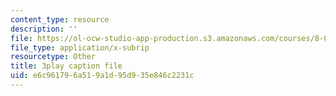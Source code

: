 ```yaml
---
content_type: resource
description: ''
file: https://ol-ocw-studio-app-production.s3.amazonaws.com/courses/8-01sc-classical-mechanics-fall-2016/e6c961796a519a1d95d935e846c2231c_i4u7SZjoAs4.srt
file_type: application/x-subrip
resourcetype: Other
title: 3play caption file
uid: e6c96179-6a51-9a1d-95d9-35e846c2231c
---
```

